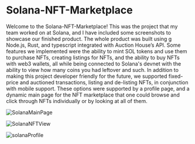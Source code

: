 # Solana-NFT-Marketplace
Welcome to the Solana-NFT-Marketplace! This was the project that my team worked on at Solana, and I have included some screenshots to showcase our finished product. The whole product was built using g Node.js, Rust, and typescript integrated with Auction House’s API. Some features we implemented were the ability to mint SOL tokens and use them to purchase NFTs, creating listings for NFTs, and the ability to buy NFTs with web3 wallets, all while being connected to Solana's devnet with the ability to view how many coins you had leftover and such. In addition to making this project developer friendly for the future, we supported fixed-price and auctioned transactions, listing and de-listing NFTs, in conjunction with mobile support. These options were supported by a profile page, and a dynamic main page for the NFT marketplace that one could browse and click through NFTs individually or by looking at all of them. 

![SolanaMainPage](https://user-images.githubusercontent.com/92128095/213404692-dc44586f-b9ab-42a2-a439-cda1f9e5b8c1.png)

![SolanaNFTView](https://user-images.githubusercontent.com/92128095/213404929-82c376ea-42a2-4c9a-aaa2-07018040927a.png)

![solanaProfile](https://user-images.githubusercontent.com/92128095/213405023-1fb8ede9-3c37-4047-8403-6f0622f920e0.png)

